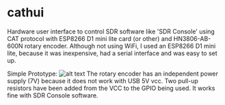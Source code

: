 # cathui
Hardware user interface to control SDR software like 'SDR Console' using CAT protocol with ESP8266 D1 mini lite card (or other) and HN3806-AB-600N rotary encoder.
Although not using WiFi, I used an ESP8266 D1 mini lite, because it was inexpensive, had a serial interface and was easy to set up.

Simple Prototype:
![alt text](https://github.com/Potatof/cathui/blob/master/docs/proto.jpg)
The rotary encoder has an independent power supply (7V) because it does not work with USB 5V vcc.
Two pull-up resistors have been added from the VCC to the GPIO being used.
It works fine with SDR Console software.

